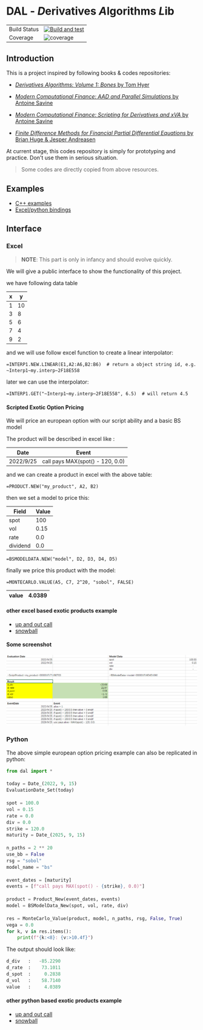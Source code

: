 # DAL - *D*erivatives *A*lgorithms *L*ib

<table>
<tr>
  <td>Build Status</td>
  <td>
    <a href="https://github.com/wegamekinglc/Derivatives-Algorithms-Lib/actions">
    <img src="https://github.com/wegamekinglc/Derivatives-Algorithms-Lib/workflows/CMake%20Linux%20build%20gcc-12/badge.svg?branch=master" alt="Build and test"/>
  </a>
    </a>
  </td>
</tr>
<tr>
  <td>Coverage</td>
  <td><img src="https://coveralls.io/repos/wegamekinglc/Derivatives-Algorithms-Lib/badge.svg?branch=master" alt="coverage" /></td>
</tr>
</table>


## Introduction

This is a project inspired by following books & codes repositories:

* [*Derivatives Algorithms:  Volume 1: Bones* by Tom Hyer](https://github.com/TomHyer/DA_Bones_Mirror)
  
* [*Modern Computational Finance: AAD and Parallel Simulations* by Antoine Savine](https://github.com/asavine/CompFinance)

* [*Modern Computational Finance: Scripting for Derivatives and xVA* by Antoine Savine](https://github.com/asavine/Scripting)

* [*Finite Difference Methods for Financial Partial Differential Equations* by Brian Huge & Jesper Andreasen](https://github.com/brnohu/CompFin)

At current stage, this codes repository is simply for prototyping and practice. Don't use them in serious situation.

> Some codes are directly copied from above resources.

## Examples

* [C++ examples](examples)
* [Excel/python bindings](miscs)

## Interface

### Excel

> **NOTE**: This part is only in infancy and should evolve quickly.

We will give a public interface to show the functionality of this project.

we have following data table

| **x** 	  | **y** 	  |
|------|------|
| 1 	  | 10 	 |
| 3 	  | 8 	  |
| 5 	  | 6 	  |
| 7 	  | 4 	  |
| 9 	  | 2 	  |

and we will use follow excel function to create a linear interpolator:

```excel
=INTERP1.NEW.LINEAR(E1,A2:A6,B2:B6)  # return a object string id, e.g. ~Interp1~my.interp~2F18E558
```

later we can use the interpolator:
```excel
=INTERP1.GET("~Interp1~my.interp~2F18E558", 6.5)  # will return 4.5
```

#### Scripted Exotic Option Pricing

We will price an european option with our script ability and a basic BS model

The product will be described in excel like :

| **Date** 	  | **Event** 	 |
|-------------|-------------|
| 2022/9/25 	 | call pays MAX(spot() - 120, 0.0) |

and we can create a product in excel with the above table:

```excel
=PRODUCT.NEW("my_product", A2, B2)
```

then we set a model to price this:

| **Field** 	 | **Value** |
|-------------|-----------|
| spot 	   | 100 	     |
| vol	       |  0.15 	   |
| rate	       | 0.0       |
| dividend   | 0.0 	     |

```excel
=BSMODELDATA.NEW("model", D2, D3, D4, D5)
```

finally we price this product with the model:
```excel
=MONTECARLO.VALUE(A5, C7, 2^20, "sobol", FALSE)
```

| value |4.0389  |
|-------|-----|

#### other excel based exotic products example

* [up and out call](miscs/excel/004.up%20and%20out%20call.xlsx)
* [snowball](miscs/excel/005.snowball.xlsx)

#### Some screenshot

![img.png](resource/screenshot.png)

### Python

The above simple european option pricing example can also be replicated in python:

```python
from dal import *

today = Date_(2022, 9, 15)
EvaluationDate_Set(today)

spot = 100.0
vol = 0.15
rate = 0.0
div = 0.0
strike = 120.0
maturity = Date_(2025, 9, 15)

n_paths = 2 ** 20
use_bb = False
rsg = "sobol"
model_name = "bs"

event_dates = [maturity]
events = [f"call pays MAX(spot() - {strike}, 0.0)"]

product = Product_New(event_dates, events)
model = BSModelData_New(spot, vol, rate, div)

res = MonteCarlo_Value(product, model, n_paths, rsg, False, True)
vega = 0.0
for k, v in res.items():
    print(f"{k:<8}: {v:>10.4f}")
```
The output should look like:

```python
d_div   :   -85.2290
d_rate  :    73.1011
d_spot  :     0.2838
d_vol   :    58.7140
value   :     4.0389
```
#### other python based exotic products example

* [up and out call](miscs/python/002.uoc.py)
* [snowball](miscs/python/003.snowball.py)
